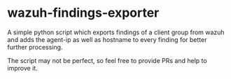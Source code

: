 # wazuh-findings-exporter
A simple python script which exports findings of a client group from wazuh and adds the agent-ip as well as hostname to every finding for better further processing.

The script may not be perfect, so feel free to provide PRs and help to improve it.